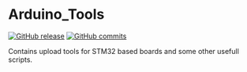 # Arduino_Tools
[![GitHub release](https://img.shields.io/github/release/stm32duino/Arduino_Tools.svg)](https://github.com/stm32duino/Arduino_Tools/releases/latest)
[![GitHub commits](https://img.shields.io/github/commits-since/stm32duino/Arduino_Tools/2.3.1.svg)](https://github.com/stm32duino/Arduino_Tools/compare/2.3.1...main)

Contains upload tools for STM32 based boards and some other usefull scripts.
